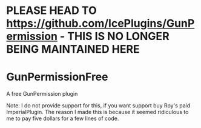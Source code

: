 # PLEASE HEAD TO https://github.com/IcePlugins/GunPermission - THIS IS NO LONGER BEING MAINTAINED HERE

# GunPermissionFree
A free GunPermission plugin



Note: I do not provide support for this, if you want support buy Roy's paid ImperialPlugin. The reason I made this is because it seemed ridiculous to me to pay five dollars for a few lines of code.
